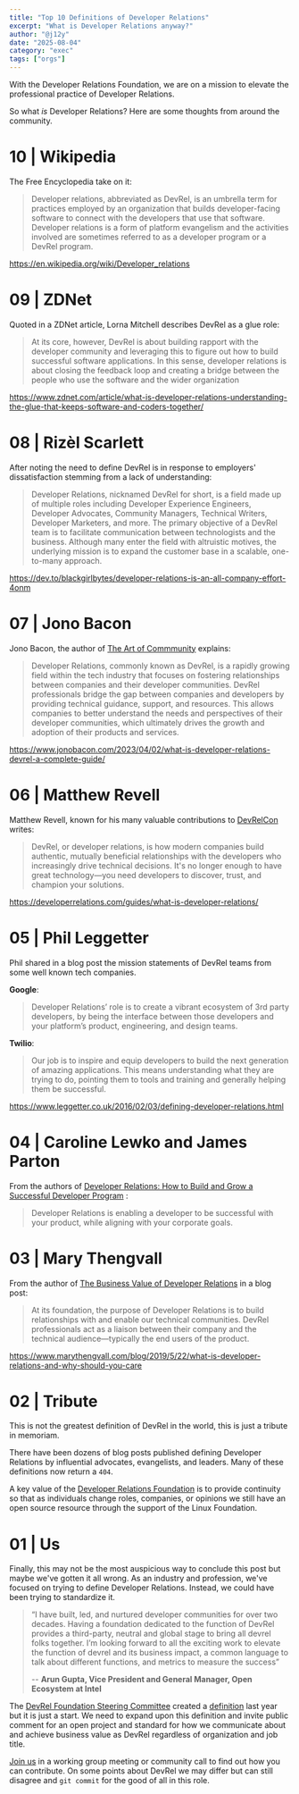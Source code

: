 ```yaml
---
title: "Top 10 Definitions of Developer Relations"
excerpt: "What is Developer Relations anyway?"
author: "@j12y"
date: "2025-08-04"
category: "exec"
tags: ["orgs"]
---
```


With the Developer Relations Foundation, we are on a mission to elevate the professional practice of Developer Relations. 

So what _is_ Developer Relations? Here are some thoughts from around the community.

# 10 | Wikipedia

The Free Encyclopedia take on it:

> Developer relations, abbreviated as DevRel, is an umbrella term for practices employed by an organization that builds developer-facing software to connect with the developers that use that software. Developer relations is a form of platform evangelism and the activities involved are sometimes referred to as a developer program or a DevRel program.

https://en.wikipedia.org/wiki/Developer_relations

# 09 | ZDNet

Quoted in a ZDNet article, Lorna Mitchell describes DevRel as a glue role:
> At its core, however, DevRel is about building rapport with the developer community and leveraging this to figure out how to build successful software applications. In this sense, developer relations is about closing the feedback loop and creating a bridge between the people who use the software and the wider organization

https://www.zdnet.com/article/what-is-developer-relations-understanding-the-glue-that-keeps-software-and-coders-together/

# 08 | Rizèl Scarlett

After noting the need to define DevRel is in response to employers' dissatisfaction stemming from a lack of understanding:

> Developer Relations, nicknamed DevRel for short, is a field made up of multiple roles including Developer Experience Engineers, Developer Advocates, Community Managers, Technical Writers, Developer Marketers, and more. The primary objective of a DevRel team is to facilitate communication between technologists and the business. Although many enter the field with altruistic motives, the underlying mission is to expand the customer base in a scalable, one-to-many approach.

https://dev.to/blackgirlbytes/developer-relations-is-an-all-company-effort-4onm

# 07 | Jono Bacon

Jono Bacon, the author of [The Art of Commmunity](https://www.jonobacon.com/books/artofcommunity/) explains:

> Developer Relations, commonly known as DevRel, is a rapidly growing field within the tech industry that focuses on fostering relationships between companies and their developer communities.  DevRel professionals bridge the gap between companies and developers by providing technical guidance, support, and resources. This allows companies to better understand the needs and perspectives of their developer communities, which ultimately drives the growth and adoption of their products and services.

https://www.jonobacon.com/2023/04/02/what-is-developer-relations-devrel-a-complete-guide/

# 06 | Matthew Revell

Matthew Revell, known for his many valuable contributions to [DevRelCon](https://developerrelations.com/devrelcon/) writes:

> DevRel, or developer relations, is how modern companies build authentic, mutually beneficial relationships with the developers who increasingly drive technical decisions. It's no longer enough to have great technology—you need developers to discover, trust, and champion your solutions.

https://developerrelations.com/guides/what-is-developer-relations/


# 05 | Phil Leggetter

Phil shared in a blog post the mission statements of DevRel teams from some well known tech companies.

**Google**:
> Developer Relations’ role is to create a vibrant ecosystem of 3rd party developers, by being the interface between those developers and your platform’s product, engineering, and design teams.


**Twilio**:
> Our job is to inspire and equip developers to build the next generation of amazing applications. This means understanding what they are trying to do, pointing them to tools and training and generally helping them be successful. 

https://www.leggetter.co.uk/2016/02/03/defining-developer-relations.html


# 04 | Caroline Lewko and James Parton

From the authors of [Developer Relations: How to Build and Grow a Successful Developer Program](https://www.devrel.agency/book) :

> Developer Relations is enabling a developer to be successful with your product, while aligning with your corporate goals.

# 03 | Mary Thengvall

From the author of [The Business Value of Developer Relations](https://www.persea-consulting.com/book) in a blog post:

> At its foundation, the purpose of Developer Relations is to build relationships with and enable our technical communities. DevRel professionals act as a liaison between their company and the technical audience—typically the end users of the product.

https://www.marythengvall.com/blog/2019/5/22/what-is-developer-relations-and-why-should-you-care

# 02 | Tribute

This is not the greatest definition of DevRel in the world, this is just a tribute in memoriam. 

There have been dozens of blog posts published defining Developer Relations by influential advocates, evangelists, and leaders. Many of these definitions now return a `404`. 

A key value of the [Developer Relations Foundation](/join-us) is to provide continuity so that as individuals change roles, companies, or opinions we still have an open source resource through the support of the Linux Foundation.

# 01 | Us

Finally, this may not be the most auspicious way to conclude this post but maybe we've gotten it all wrong. As an industry and profession, we've focused on trying to define Developer Relations. Instead, we could have been trying to standardize it.

> “I have built, led, and nurtured developer communities for over two decades. Having a foundation dedicated to the function of DevRel provides a third-party, neutral and global stage to bring all devrel folks together. I’m looking forward to all the exciting work to elevate the function of devrel and its business impact, a common language to talk about different functions, and metrics to measure the success” 
> 
> -- **Arun Gupta, Vice President and General Manager, Open Ecosystem at Intel**

The [DevRel Foundation Steering Committee](/about/steering-committee) created a [definition](/learn/what-is-devrel) last year but it is just a start. We need to expand upon this definition and invite public comment for an open project and standard for how we communicate about and achieve business value as DevRel regardless of organization and job title.

[Join us](/join-us) in a working group meeting or community call to find out how you can contribute. On some points about DevRel we may differ but can still disagree and `git commit` for the good of all in this role.
